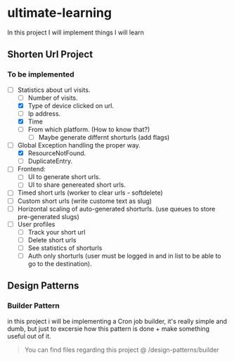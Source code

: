 # ultimate-learning
In this project I will implement things I will learn


## Shorten Url Project
### To be implemented
- [ ] Statistics about url visits.
  - [ ] Number of visits.
  - [x] Type of device clicked on url.
  - [ ] Ip address.
  - [x] Time
  - [ ] From which platform. (How to know that?)
    - [ ] Maybe generate differnt shorturls (add flags) 
- [ ] Global Exception handling the proper way.
  - [x] ResourceNotFound.
  - [ ] DuplicateEntry.
- [ ] Frontend:
  - [ ] UI to generate short urls.
  - [ ] UI to share genereated short urls.
- [ ] Timed short urls (worker to clear urls - softdelete)
- [ ] Custom short urls (write custome text as slug)
- [ ] Horizontal scaling of auto-generated shorturls. (use queues to store pre-generated slugs)
- [ ] User profiles
  - [ ] Track your short url
  - [ ] Delete short urls
  - [ ] See statistics of shorturls
  - [ ] Auth only shorturls (user must be logged in and in list to be able to go to the destination).

## Design Patterns

### Builder Pattern
in this project i will be implementing a Cron job builder, it's really simple and dumb, but just to excersie how this pattern is done + make something useful out of it.
> You can find files regarding this project @ /design-patterns/builder

